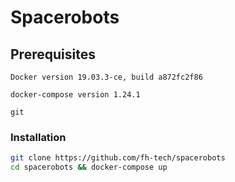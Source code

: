 
# Spacerobots

## Prerequisites
```
Docker version 19.03.3-ce, build a872fc2f86
```
```
docker-compose version 1.24.1
```
```
git
```

### Installation

```bash
git clone https://github.com/fh-tech/spacerobots
cd spacerobots && docker-compose up
```

